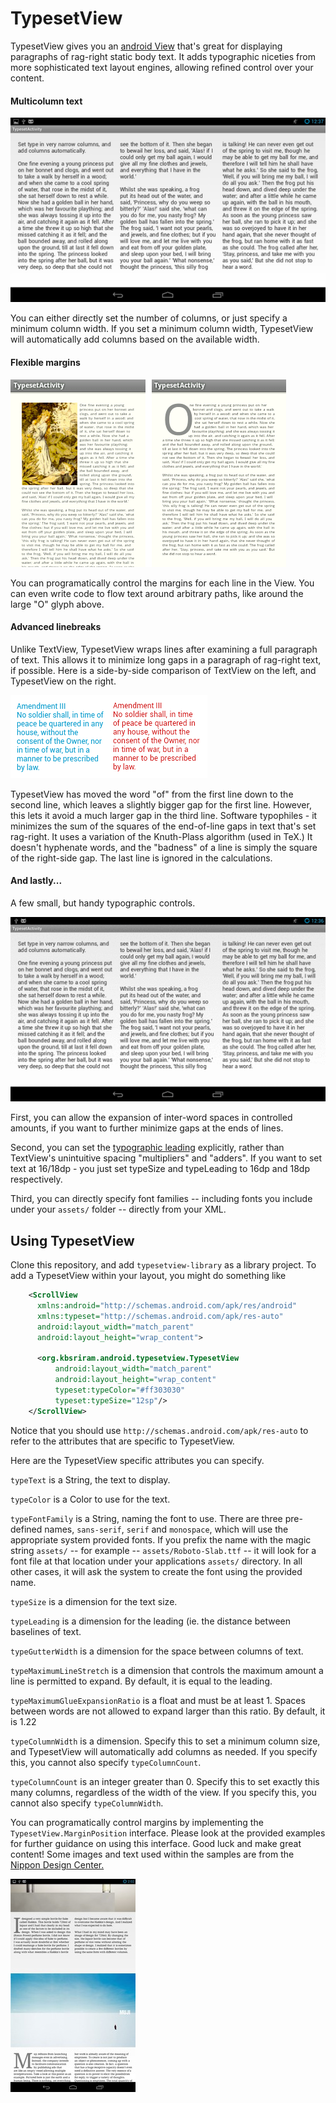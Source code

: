 # TypesetView

TypesetView gives you an [android View](https://developer.android.com/reference/android/view/View.html) that's great for displaying paragraphs of rag-right static body text. It adds typographic niceties from more sophisticated text layout engines, allowing refined control over your content.

#### Multicolumn text
![Landscape column example](docs/columns_landscape.png)

You can either directly set the number of columns, or just specify a minimum column width. If you set a minimum column width, TypesetView will automatically add columns based on the available width.

#### Flexible margins

![Margin sample](docs/flow_combined.png)

You can programatically control the margins for each line in the View. You can even write code to flow text around arbitrary paths, like around the large "O" glyph above.

#### Advanced linebreaks
Unlike TextView, TypesetView wraps lines after examining a full paragraph of text. This allows it to minimize long gaps in a paragraph of rag-right text, if possible. Here is a side-by-side comparison of TextView on the left, and TypesetView on the right.

![Linebreak sample](docs/linebreak_sample.png)

TypesetView has moved the word "of" from the first line down to the second line, which leaves a slightly bigger gap for the first line. However, this lets it avoid a much larger gap in the third line. Software typophiles - it minimizes the sum of the squares of the end-of-line gaps in text that's set rag-right. It uses a variation of the Knuth-Plass algorithm (used in TeX.) It doesn't hyphenate words, and the "badness" of a line is simply the square of the right-side gap. The last line is ignored in the calculations.

#### And lastly...

A few small, but handy typographic controls.

![Glue expansion animation](docs/glue_animated.gif)

First, you can allow the expansion of inter-word spaces in controlled amounts, if you want to further minimize gaps at the ends of lines.

Second, you can set the [typographic leading](https://en.wikipedia.org/wiki/Leading) explicitly, rather than TextView's unintuitive spacing "multipliers" and "adders". If you want to set text at 16/18dp - you just set typeSize and typeLeading to 16dp and 18dp respectively.

Third, you can directly specify font families -- including fonts you include under your `assets/` folder -- directly from your XML.

## Using TypesetView

Clone this repository, and add `typesetview-library` as a library project. To add a TypesetView within your layout, you might do something like

```XML
    <ScrollView
      xmlns:android="http://schemas.android.com/apk/res/android"
      xmlns:typeset="http://schemas.android.com/apk/res-auto"
      android:layout_width="match_parent"
      android:layout_height="wrap_content">

      <org.kbsriram.android.typesetview.TypesetView
          android:layout_width="match_parent" 
          android:layout_height="wrap_content"
          typeset:typeColor="#ff303030"
          typeset:typeSize="12sp"/>
    </ScrollView>
```

Notice that you should use `http://schemas.android.com/apk/res-auto` to refer to the attributes that are specific to TypesetView.

Here are the TypesetView specific attributes you can specify.

`typeText` is a String, the text to display.

`typeColor` is a Color to use for the text.

`typeFontFamily` is a String, naming the font to use. There are three pre-defined names, `sans-serif`, `serif` and `monospace`, which will use the appropriate system provided fonts. If you prefix the name with the magic string `assets/` -- for example -- `assets/Roboto-Slab.ttf` -- it will look for a font file at that location under your applications `assets/` directory. In all other cases, it will ask the system to create the font using the provided name.

`typeSize` is a dimension for the text size.

`typeLeading` is a dimension for the leading (ie. the distance between baselines of text.

`typeGutterWidth` is a dimension for the space between columns of text.

`typeMaximumLineStretch` is a dimension that controls the maximum amount a line is permitted to expand. By default, it is equal to the leading.

`typeMaximumGlueExpansionRatio` is a float and must be at least 1. Spaces between words are not allowed to expand larger than this ratio. By default, it is 1.22

`typeColumnWidth` is a dimension. Specify this to set a minimum column size, and TypesetView will automatically add columns as needed. If you specify this, you cannot also specify `typeColumnCount`.

`typeColumnCount` is an integer greater than 0. Specify this to set exactly this many columns, regardless of the width of the view. If you specify this, you cannot also specify `typeColumnWidth`.

You can programatically control margins by implementing the `TypesetView.MarginPosition` interface. Please look at the provided examples for further guidance on using this interface. Good luck and make great content! Some images and text used within the samples are from the [Nippon Design Center.](http://www.ndc.co.jp/en/)

![Goofing around](docs/goofing_around.jpg)
